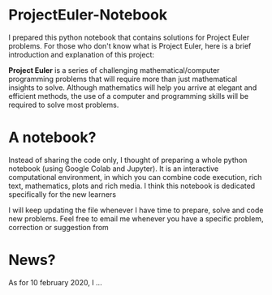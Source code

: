 # ProjectEuler-Notebook
I prepared this python notebook that contains solutions for Project Euler problems. For those who don't know what is Project Euler, here is a brief introduction and explanation of this project:

**Project Euler** is a series of challenging mathematical/computer programming problems that will require more than just mathematical insights to solve. Although mathematics will help you arrive at elegant and efficient methods, the use of a computer and programming skills will be required to solve most problems.

# A notebook?
Instead of sharing the code only, I thought of preparing a whole python notebook (using Google Colab and Jupyter). It is an interactive computational environment, in which you can combine code execution, rich text, mathematics, plots and rich media. I think this notebook is dedicated specifically for the new learners 

I will keep updating the file whenever I have time to prepare, solve and code new problems. Feel free to email me whenever you have a specific problem, correction or suggestion from 

# News?

As for 10 february 2020, I ...
